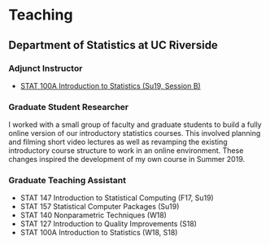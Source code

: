 # Teaching

## Department of Statistics at UC Riverside
### Adjunct Instructor
- [STAT 100A Introduction to Statistics (Su19, Session B)](https://lgpcappiello.github.io/teaching/stat100a/su19.html)

### Graduate Student Researcher 
I worked with a small group of faculty and graduate students to build a fully online version of our introductory statistics courses. This involved planning and filming short video lectures as well as revamping the existing introductory course structure to work in an online environment. These changes inspired the development of my own course in Summer 2019.

### Graduate Teaching Assistant
- STAT 147 Introduction to Statistical Computing (F17, Su19)
- STAT 157 Statistical Computer Packages (Su19)
- STAT 140 Nonparametric Techniques (W18)
- STAT 127 Introduction to Quality Improvements (S18)
- STAT 100A Introduction to Statistics (W18, S18)
